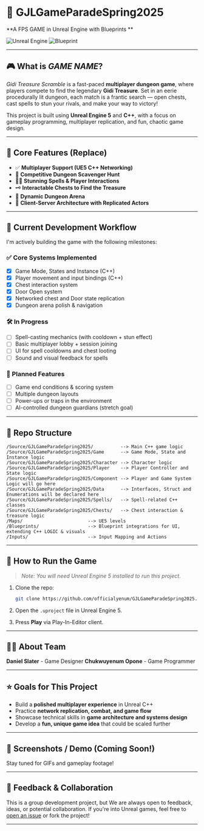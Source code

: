 # 🏰 GJLGameParadeSpring2025

**A FPS GAME in Unreal Engine with Blueprints **

![Unreal Engine](https://img.shields.io/badge/Engine-Unreal%20Engine-1f1f1f?logo=unrealengine&logoColor=white)
![Blueprint](https://img.shields.io/badge/script-blueprint-blue?script=blueprint&logoColor=f5f5f5)

---

## 🎮 What is *GAME NAME*?

*Gidi Treasure Scramble* is a fast-paced **multiplayer dungeon game**, where players compete to find the legendary **Gidi Treasure**. Set in an eerie procedurally lit dungeon, each match is a frantic search — open chests, cast spells to stun your rivals, and make your way to victory!

This project is built using **Unreal Engine 5** and **C++**, with a focus on gameplay programming, multiplayer replication, and fun, chaotic game design.

---

## 🧩 Core Features (Replace)

- ✅ **Multiplayer Support (UE5 C++ Networking)**
- 🎯 **Competitive Dungeon Scavenger Hunt**
- 🧙‍♂️ **Stunning Spells & Player Interactions**
- 🗝️ **Interactable Chests to Find the Treasure**
- 🧭 **Dynamic Dungeon Arena**
- 📡 **Client-Server Architecture with Replicated Actors**

---

## 🚧 Current Development Workflow

I'm actively building the game with the following milestones:

### ✅ Core Systems Implemented
- [x] Game Mode, States and Instance (C++)
- [x] Player movement and input bindings (C++)
- [x] Chest interaction system
- [x] Door Open system
- [x] Networked chest and Door state replication
- [x] Dungeon arena polish & navigation

### 🛠️ In Progress
- [ ] Spell-casting mechanics (with cooldown + stun effect)
- [ ] Basic multiplayer lobby + session joining
- [ ] UI for spell cooldowns and chest looting
- [ ] Sound and visual feedback for spells

### 🧪 Planned Features
- [ ] Game end conditions & scoring system
- [ ] Multiple dungeon layouts
- [ ] Power-ups or traps in the environment
- [ ] AI-controlled dungeon guardians (stretch goal)

---

## 📂 Repo Structure

```
/Source/GJLGameParadeSpring2025/          --> Main C++ game logic
/Source/GJLGameParadeSpring2025/Game      --> Game Mode, State and Instance logic
/Source/GJLGameParadeSpring2025/Character --> Character logic
/Source/GJLGameParadeSpring2025/Player    --> Player Controller and State logic
/Source/GJLGameParadeSpring2025/Component --> Player and Game System Logic will go here
/Source/GJLGameParadeSpring2025/Data      --> Interfaces, Struct and Enumerations will be declared here
/Source/GJLGameParadeSpring2025/Spells/   --> Spell-related C++ classes
/Source/GJLGameParadeSpring2025/Chests/   --> Chest interaction & treasure logic
/Maps/                        --> UE5 levels
/Blueprints/                  --> Blueprint integrations for UI, extending C++ LOGIC & visuals
/Inputs/                      --> Input Mapping and Actions
```

---

## 🚀 How to Run the Game

> *Note: You will need Unreal Engine 5 installed to run this project.*

1. Clone the repo:
   ```bash
   git clone https://github.com/officialyenum/GJLGameParadeSpring2025.git
   ```

2. Open the `.uproject` file in Unreal Engine 5.

3. Press **Play** via Play-In-Editor client.

---

## 🙋‍♂️ About Team

**Daniel Slater** - Game Designer
**Chukwuyenum Opone** - Game Programmer


---

## ⭐️ Goals for This Project

- Build a **polished multiplayer experience** in Unreal C++
- Practice **network replication, combat, and game flow**
- Showcase technical skills in **game architecture and systems design**
- Develop a **fun, unique game idea** that could be scaled further

---

## 📸 Screenshots / Demo (Coming Soon!)

Stay tuned for GIFs and gameplay footage!

---

## 📣 Feedback & Collaboration

This is a group development project, but We are always open to feedback, ideas, or potential collaboration. If you're into Unreal games, feel free to [open an issue](#) or fork the project!

---

